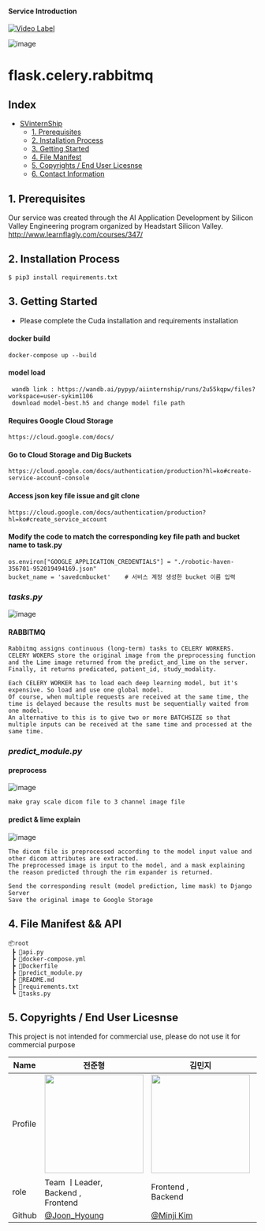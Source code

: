 #### Service Introduction
[![Video Label](https://user-images.githubusercontent.com/53938323/181439639-f135e458-9447-41eb-b4a1-e71714b44773.png)](https://youtu.be/nOihtuVtIlU)



![image](https://user-images.githubusercontent.com/53938323/180675642-09d2cefd-7561-4f33-9011-dd6648578728.png)



# flask.celery.rabbitmq
## Index
- [SVinternShip](#SVinternShip)
  - [1. Prerequisites](#1-prerequisites)
  - [2. Installation Process](#2-installation-process)
  - [3. Getting Started](#3-getting-started)
  - [4. File Manifest](#4-file-manifest)
  - [5. Copyrights / End User Licesnse](#5-copyrights--end-user-licesnse)
  - [6. Contact Information](#6-contact-information)

## 1. Prerequisites

Our service was created through the AI Application Development by Silicon Valley Engineering program organized by Headstart Silicon Valley.
http://www.learnflagly.com/courses/347/

## 2. Installation Process

```
$ pip3 install requirements.txt
```

## 3. Getting Started
- Please complete the Cuda installation and requirements installation


#### docker build

    docker-compose up --build
    
    
#### model load

     wandb link : https://wandb.ai/pypyp/aiinternship/runs/2u55kqpw/files?workspace=user-sykim1106
     download model-best.h5 and change model file path

#### Requires Google Cloud Storage

    https://cloud.google.com/docs/

#### Go to Cloud Storage and Dig Buckets
    

    https://cloud.google.com/docs/authentication/production?hl=ko#create-service-account-console

    
#### Access json key file issue and git clone
    

    https://cloud.google.com/docs/authentication/production?hl=ko#create_service_account

    
    
#### Modify the code to match the corresponding key file path and bucket name to task.py
    
    os.environ["GOOGLE_APPLICATION_CREDENTIALS"] = "./robotic-haven-356701-952019494169.json"
    bucket_name = 'savedcmbucket'    # 서비스 계정 생성한 bucket 이름 입력
        
### *tasks.py*

![image](https://user-images.githubusercontent.com/53938323/180138287-48fe799d-9f3a-4422-afcf-13a85657cce2.png)

#### RABBITMQ

    Rabbitmq assigns continuous (long-term) tasks to CELERY WORKERS.
    CELERY WOKERS store the original image from the preprocessing function and the Lime image returned from the predict_and_lime on the server.
    Finally, it returns predicated, patient_id, study_modality.
    
    Each CELERY WORKER has to load each deep learning model, but it's expensive. So load and use one global model.
    Of course, when multiple requests are received at the same time, the time is delayed because the results must be sequentially waited from one model.
    An alternative to this is to give two or more BATCHSIZE so that multiple inputs can be received at the same time and processed at the same time.
    
    
### *predict_module.py*


#### preprocess

![image](https://user-images.githubusercontent.com/53938323/180136039-a29d5f12-3736-44fa-87b6-1813e01cccca.png)

    make gray scale dicom file to 3 channel image file



#### predict & lime explain

   
![image](https://user-images.githubusercontent.com/53938323/180142309-80089304-7b9c-43cf-a973-3ab5c465d471.png)



    The dicom file is preprocessed according to the model input value and other dicom attributes are extracted.
    The preprocessed image is input to the model, and a mask explaining the reason predicted through the rim expander is returned.

    Send the corresponding result (model prediction, lime mask) to Django Server
    Save the original image to Google Storage
    

## 4. File Manifest && API
```
📦root
 ┣ 📜api.py
 ┣ 📜docker-compose.yml
 ┣ 📜Dockerfile
 ┣ 📜predict_module.py
 ┣ 📜README.md
 ┣ 📜requirements.txt
 ┗ 📜tasks.py
```


## 5. Copyrights / End User Licesnse

This project is not intended for commercial use, please do not use it for commercial purpose
   
| Name    | 전준형                                        |김민지                               | 김성윤                                        | 김정원                                    | 전경희                               |
| ------- | --------------------------------------------- | ------------------------------------ | --------------------------------------------- | --------------------------------------- | --------------------------------------------- |
| Profile | <img width="200px" src="https://user-images.githubusercontent.com/53938323/181186519-97376af4-dec2-4266-b481-84476a7b08cf.png" />|<img width="200px" src="https://user-images.githubusercontent.com/53938323/181186658-5fa337ab-1073-40c1-ba1f-821eca61a241.png" />| <img width="200px" src="https://user-images.githubusercontent.com/53938323/181186805-e25768c2-b5b3-4af1-9ebe-f4ab31eba8f0.png" />| <img width="200px" src="https://user-images.githubusercontent.com/53938323/181186873-68715eac-5ba7-4084-aed6-613461addf37.png" />| <img width="200px" src="https://user-images.githubusercontent.com/53938323/181186909-add7aa9e-40ba-4822-98dc-994f21c2c455.png" />|
| role    | Team ㅣLeader, <br>Backend , <br>Frontend                  | Frontend , <br>Backend                      | ML                                | Frontend | Backend |
| Github  | [@Joon_Hyoung](https://github.com/Gitko97) | [@Minji Kim](https://github.com/minji1289) | [@sykim1106](https://github.com/hanueluni1106) | [@grdnr13](https://github.com/grdnr13) |  [@kjeon0901](https://github.com/kjeon0901) |

